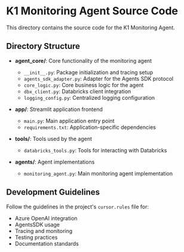 # K1 Monitoring Agent Source Code

This directory contains the source code for the K1 Monitoring Agent.

## Directory Structure

- **agent_core/**: Core functionality of the monitoring agent
  - `__init__.py`: Package initialization and tracing setup
  - `agents_sdk_adapter.py`: Adapter for the Agents SDK protocol
  - `core_logic.py`: Core business logic for the agent
  - `dbx_client.py`: Databricks client integration
  - `logging_config.py`: Centralized logging configuration

- **app/**: Streamlit application frontend
  - `main.py`: Main application entry point
  - `requirements.txt`: Application-specific dependencies

- **tools/**: Tools used by the agent
  - `databricks_tools.py`: Tools for interacting with Databricks

- **agents/**: Agent implementations
  - `monitoring_agent.py`: Main monitoring agent implementation

## Development Guidelines

Follow the guidelines in the project's `cursor.rules` file for:
- Azure OpenAI integration
- AgentsSDK usage
- Tracing and monitoring
- Testing practices
- Documentation standards 